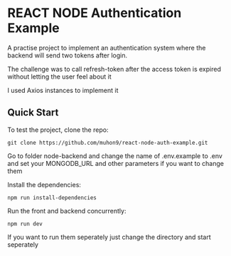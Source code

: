# REACT NODE Authentication Example

A practise project to implement an authentication system where the backend will send two tokens after login.

The challenge was to call refresh-token after the access token is expired without letting the user feel about it

I used Axios instances to implement it

## Quick Start

To test the project, clone the repo:

```
git clone https://github.com/muhon9/react-node-auth-example.git
```

Go to folder node-backend and change the name of .env.example to .env and set your MONGODB_URL and other parameters if you want to change them

Install the dependencies:

```
npm run install-dependencies
```

Run the front and backend concurrently:

```
npm run dev
```
If you want to run them seperately just change the directory and start seperately


